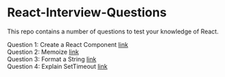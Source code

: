 # React-Interview-Questions

This repo contains a number of questions to test your knowledge of React.

Question 1: Create a React Component [link](questions/q1/question.js)  
Question 2: Memoize [link](questions/q2/memoize.js)  
Question 3: Format a String [link](questions/q3/licenseKey.js)  
Question 4: Explain SetTimeout [link](questions/q4/timeout.js)  
